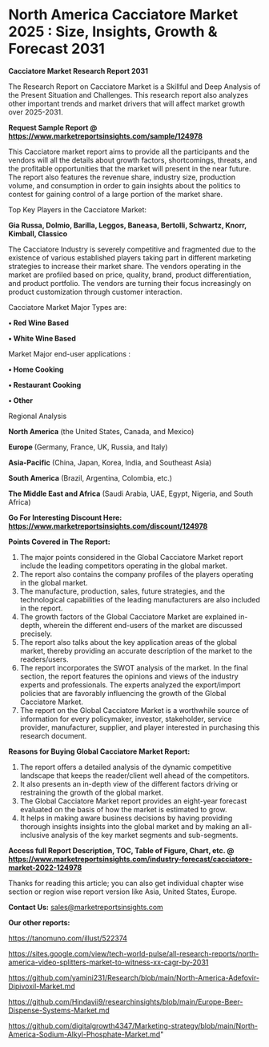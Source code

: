 # North America Cacciatore Market 2025 : Size, Insights, Growth & Forecast 2031

<strong>Cacciatore Market Research Report 2031</strong>

The Research Report on Cacciatore Market is a Skillful and Deep Analysis of the Present Situation and Challenges. This research report also analyzes other important trends and market drivers that will affect market growth over 2025-2031.

<strong>Request Sample Report @ <a href=https://www.marketreportsinsights.com/sample/124978>https://www.marketreportsinsights.com/sample/124978</a></strong>

This Cacciatore market report aims to provide all the participants and the vendors will all the details about growth factors, shortcomings, threats, and the profitable opportunities that the market will present in the near future. The report also features the revenue share, industry size, production volume, and consumption in order to gain insights about the politics to contest for gaining control of a large portion of the market share.

Top Key Players in the Cacciatore Market:

<strong>Gia Russa, Dolmio, Barilla, Leggos, Baneasa, Bertolli, Schwartz, Knorr, Kimball, Classico</strong>

The Cacciatore Industry is severely competitive and fragmented due to the existence of various established players taking part in different marketing strategies to increase their market share. The vendors operating in the market are profiled based on price, quality, brand, product differentiation, and product portfolio. The vendors are turning their focus increasingly on product customization through customer interaction.

Cacciatore Market Major Types are:

<strong>• Red Wine Based

• White Wine Based</strong>

Market Major end-user applications :

<strong>• Home Cooking

• Restaurant Cooking

• Other</strong>

Regional Analysis

</u><strong><b>North America</b></strong> (the United States, Canada, and Mexico)

<strong><b>Europe </b></strong>(Germany, France, UK, Russia, and Italy)

<strong><b>Asia-Pacific</b></strong> (China, Japan, Korea, India, and Southeast Asia)

<strong><b>South America</b></strong> (Brazil, Argentina, Colombia, etc.)

<strong><b>The Middle East and Africa</b></strong> (Saudi Arabia, UAE, Egypt, Nigeria, and South Africa)

<strong>Go For Interesting Discount Here: <a href=https://www.marketreportsinsights.com/discount/124978>https://www.marketreportsinsights.com/discount/124978</a></strong>

<strong>Points Covered in The Report:</strong>
<ol>
  <li>The major points considered in the Global Cacciatore Market report include the leading competitors operating in the global market.</li>
  <li>The report also contains the company profiles of the players operating in the global market.</li>
  <li>The manufacture, production, sales, future strategies, and the technological capabilities of the leading manufacturers are also included in the report.</li>
  <li>The growth factors of the Global Cacciatore Market are explained in-depth, wherein the different end-users of the market are discussed precisely.</li>
  <li>The report also talks about the key application areas of the global market, thereby providing an accurate description of the market to the readers/users.</li>
  <li>The report incorporates the SWOT analysis of the market. In the final section, the report features the opinions and views of the industry experts and professionals. The experts analyzed the export/import policies that are favorably influencing the growth of the Global Cacciatore Market.</li>
  <li>The report on the Global Cacciatore Market is a worthwhile source of information for every policymaker, investor, stakeholder, service provider, manufacturer, supplier, and player interested in purchasing this research document.</li>
</ol>
<strong>Reasons for Buying Global Cacciatore Market Report:</strong>

<ol>
  <li>The report offers a detailed analysis of the dynamic competitive landscape that keeps the reader/client well ahead of the competitors.</li>
  <li>It also presents an in-depth view of the different factors driving or restraining the growth of the global market.</li>
  <li>The Global Cacciatore Market report provides an eight-year forecast evaluated on the basis of how the market is estimated to grow.</li>
  <li>It helps in making aware business decisions by having providing thorough insights insights into the global market and by making an all-inclusive analysis of the key market segments and sub-segments.</li>
</ol>
<strong>Access full Report Description, TOC, Table of Figure, Chart, etc. @ <a href=https://www.marketreportsinsights.com/industry-forecast/cacciatore-market-2022-124978>https://www.marketreportsinsights.com/industry-forecast/cacciatore-market-2022-124978</a></strong>


Thanks for reading this article; you can also get individual chapter wise section or region wise report version like Asia, United States, Europe.

<strong>Contact Us:</strong>
sales@marketreportsinsights.com

<strong>Our other reports:</strong>

<a href=https://tanomuno.com/illust/522374>https://tanomuno.com/illust/522374</a>

<a href=https://sites.google.com/view/tech-world-pulse/all-research-reports/north-america-video-splitters-market-to-witness-xx-cagr-by-2031>https://sites.google.com/view/tech-world-pulse/all-research-reports/north-america-video-splitters-market-to-witness-xx-cagr-by-2031</a>

<a href=https://github.com/yamini231/Research/blob/main/North-America-Adefovir-Dipivoxil-Market.md>https://github.com/yamini231/Research/blob/main/North-America-Adefovir-Dipivoxil-Market.md</a>

<a href=https://github.com/Hindavii9/researchinsights/blob/main/Europe-Beer-Dispense-Systems-Market.md>https://github.com/Hindavii9/researchinsights/blob/main/Europe-Beer-Dispense-Systems-Market.md</a>

<a href=https://github.com/digitalgrowth4347/Marketing-strategy/blob/main/North-America-Sodium-Alkyl-Phosphate-Market.md>https://github.com/digitalgrowth4347/Marketing-strategy/blob/main/North-America-Sodium-Alkyl-Phosphate-Market.md</a>"
